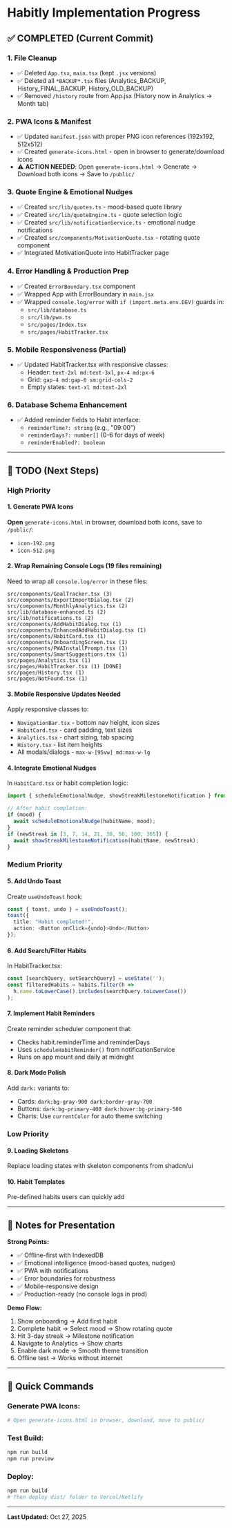 # Habitly Implementation Progress

## ✅ COMPLETED (Current Commit)

### 1. File Cleanup
- ✅ Deleted `App.tsx`, `main.tsx` (kept `.jsx` versions)
- ✅ Deleted all `*BACKUP*.tsx` files (Analytics_BACKUP, History_FINAL_BACKUP, History_OLD_BACKUP)
- ✅ Removed `/history` route from App.jsx (History now in Analytics → Month tab)

### 2. PWA Icons & Manifest
- ✅ Updated `manifest.json` with proper PNG icon references (192x192, 512x512)
- ✅ Created `generate-icons.html` - open in browser to generate/download icons
- ⚠️ **ACTION NEEDED**: Open `generate-icons.html` → Generate → Download both icons → Save to `/public/`

### 3. Quote Engine & Emotional Nudges
- ✅ Created `src/lib/quotes.ts` - mood-based quote library
- ✅ Created `src/lib/quoteEngine.ts` - quote selection logic
- ✅ Created `src/lib/notificationService.ts` - emotional nudge notifications
- ✅ Created `src/components/MotivationQuote.tsx` - rotating quote component
- ✅ Integrated MotivationQuote into HabitTracker page

### 4. Error Handling & Production Prep
- ✅ Created `ErrorBoundary.tsx` component
- ✅ Wrapped App with ErrorBoundary in `main.jsx`
- ✅ Wrapped `console.log/error` with `if (import.meta.env.DEV)` guards in:
  - `src/lib/database.ts`
  - `src/lib/pwa.ts`
  - `src/pages/Index.tsx`
  - `src/pages/HabitTracker.tsx`

### 5. Mobile Responsiveness (Partial)
- ✅ Updated HabitTracker.tsx with responsive classes:
  - Header: `text-2xl md:text-3xl`, `px-4 md:px-6`
  - Grid: `gap-4 md:gap-6 sm:grid-cols-2`
  - Empty states: `text-xl md:text-2xl`

### 6. Database Schema Enhancement
- ✅ Added reminder fields to Habit interface:
  - `reminderTime?: string` (e.g., "09:00")
  - `reminderDays?: number[]` (0-6 for days of week)
  - `reminderEnabled?: boolean`

---

## 🚧 TODO (Next Steps)

### High Priority

#### 1. Generate PWA Icons
**Open** `generate-icons.html` in browser, download both icons, save to `/public/`:
- `icon-192.png`
- `icon-512.png`

#### 2. Wrap Remaining Console Logs (19 files remaining)
Need to wrap all `console.log/error` in these files:
```
src/components/GoalTracker.tsx (3)
src/components/ExportImportDialog.tsx (2)
src/components/MonthlyAnalytics.tsx (2)
src/lib/database-enhanced.ts (2)
src/lib/notifications.ts (2)
src/components/AddHabitDialog.tsx (1)
src/components/EnhancedAddHabitDialog.tsx (1)
src/components/HabitCard.tsx (1)
src/components/OnboardingScreen.tsx (1)
src/components/PWAInstallPrompt.tsx (1)
src/components/SmartSuggestions.tsx (1)
src/pages/Analytics.tsx (1)
src/pages/HabitTracker.tsx (1) [DONE]
src/pages/History.tsx (1)
src/pages/NotFound.tsx (1)
```

#### 3. Mobile Responsive Updates Needed
Apply responsive classes to:
- `NavigationBar.tsx` - bottom nav height, icon sizes
- `HabitCard.tsx` - card padding, text sizes
- `Analytics.tsx` - chart sizing, tab spacing
- `History.tsx` - list item heights
- All modals/dialogs - `max-w-[95vw] md:max-w-lg`

#### 4. Integrate Emotional Nudges
In `HabitCard.tsx` or habit completion logic:
```typescript
import { scheduleEmotionalNudge, showStreakMilestoneNotification } from '@/lib/notificationService';

// After habit completion:
if (mood) {
  await scheduleEmotionalNudge(habitName, mood);
}
if (newStreak in [3, 7, 14, 21, 30, 50, 100, 365]) {
  await showStreakMilestoneNotification(habitName, newStreak);
}
```

### Medium Priority

#### 5. Add Undo Toast
Create `useUndoToast` hook:
```typescript
const { toast, undo } = useUndoToast();
toast({
  title: "Habit completed!",
  action: <Button onClick={undo}>Undo</Button>
});
```

#### 6. Add Search/Filter Habits
In HabitTracker.tsx:
```typescript
const [searchQuery, setSearchQuery] = useState('');
const filteredHabits = habits.filter(h => 
  h.name.toLowerCase().includes(searchQuery.toLowerCase())
);
```

#### 7. Implement Habit Reminders
Create reminder scheduler component that:
- Checks habit.reminderTime and reminderDays
- Uses `scheduleHabitReminder()` from notificationService
- Runs on app mount and daily at midnight

#### 8. Dark Mode Polish
Add `dark:` variants to:
- Cards: `dark:bg-gray-900 dark:border-gray-700`
- Buttons: `dark:bg-primary-400 dark:hover:bg-primary-500`
- Charts: Use `currentColor` for auto theme switching

### Low Priority

#### 9. Loading Skeletons
Replace loading states with skeleton components from shadcn/ui

#### 10. Habit Templates
Pre-defined habits users can quickly add

---

## 📝 Notes for Presentation

**Strong Points:**
- ✅ Offline-first with IndexedDB
- ✅ Emotional intelligence (mood-based quotes, nudges)
- ✅ PWA with notifications
- ✅ Error boundaries for robustness
- ✅ Mobile-responsive design
- ✅ Production-ready (no console logs in prod)

**Demo Flow:**
1. Show onboarding → Add first habit
2. Complete habit → Select mood → Show rotating quote
3. Hit 3-day streak → Milestone notification
4. Navigate to Analytics → Show charts
5. Enable dark mode → Smooth theme transition
6. Offline test → Works without internet

---

## 🔧 Quick Commands

### Generate PWA Icons:
```bash
# Open generate-icons.html in browser, download, move to public/
```

### Test Build:
```bash
npm run build
npm run preview
```

### Deploy:
```bash
npm run build
# Then deploy dist/ folder to Vercel/Netlify
```

---

**Last Updated:** Oct 27, 2025
